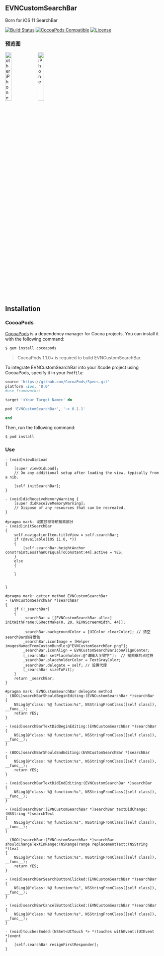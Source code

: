 ## EVNCustomSearchBar
Born for iOS 11 SearchBar

[![Build Status](https://travis-ci.org/zonghongyan/EVNCustomSearchBar.svg?branch=master)](https://travis-ci.org/zonghongyan/EVNTouchIDDemo)
[![CocoaPods Compatible](https://img.shields.io/cocoapods/v/EVNCustomSearchBar.svg)](https://img.shields.io/cocoapods/v/EVNCustomSearchBar.svg)
[![License](https://img.shields.io/github/license/zonghongyan/EVNCustomSearchBar.svg?style=flat)](https://github.com/zonghongyan/EVNCustomSearchBar/blob/master/LICENSE)

### 预览图

<img src="https://github.com/zonghongyan/EVNCustomSearchBar/blob/master/EVNCustomSearchBarDemo/EVNCustomSearchBar.gif" width="20%" height="20%" alt="other iPhone" >

<img src="https://github.com/zonghongyan/EVNCustomSearchBar/blob/master/EVNCustomSearchBarDemo/EVNCustomSearchBar2.gif" width="20%" height="20%" alt="iPhone " >


## Installation

### CocoaPods

[CocoaPods](http://cocoapods.org) is a dependency manager for Cocoa projects. You can install it with the following command:

```bash
$ gem install cocoapods
```

> CocoaPods 1.1.0+ is required to build EVNCustomSearchBar.

To integrate EVNCustomSearchBar into your Xcode project using CocoaPods, specify it in your `Podfile`:

```ruby
source 'https://github.com/CocoaPods/Specs.git'
platform :ios, '8.0'
#use_frameworks!

target '<Your Target Name>' do

pod 'EVNCustomSearchBar', '~> 0.1.1'

end
```

Then, run the following command:

```bash
$ pod install
```

### Use
```
- (void)viewDidLoad
{
    [super viewDidLoad];
    // Do any additional setup after loading the view, typically from a nib.

    [self initSearchBar];
}

- (void)didReceiveMemoryWarning {
    [super didReceiveMemoryWarning];
    // Dispose of any resources that can be recreated.
}

#pragma mark: 设置顶部导航搜索部分
- (void)initSearchBar
{
    self.navigationItem.titleView = self.searchBar;
    if (@available(iOS 11.0, *))
    {
        [self.searchBar.heightAnchor constraintLessThanOrEqualToConstant:44].active = YES;
    }
    else
    {

    }


}

#pragma mark: getter method EVNCustomSearchBar
- (EVNCustomSearchBar *)searchBar
{
    if (!_searchBar)
    {
        _searchBar = [[EVNCustomSearchBar alloc] initWithFrame:CGRectMake(0, 20, kEVNScreenWidth, 44)];

        _searchBar.backgroundColor = [UIColor clearColor]; // 清空searchBar的背景色
        _searchBar.iconImage = [Helper imagesNamedFromCustomBundle:@"EVNCustomSearchBar.png"];
        _searchBar.iconAlign = EVNCustomSearchBarIconAlignCenter;
        [_searchBar setPlaceholder:@"请输入关键字"];  // 搜索框的占位符
        _searchBar.placeholderColor = TextGrayColor;
        _searchBar.delegate = self; // 设置代理
        [_searchBar sizeToFit];
    }
    return _searchBar;
}

#pragma mark: EVNCustomSearchBar delegate method
- (BOOL)searchBarShouldBeginEditing:(EVNCustomSearchBar *)searchBar
{
    NSLog(@"class: %@ function:%s", NSStringFromClass([self class]), __func__);
    return YES;
}

- (void)searchBarTextDidBeginEditing:(EVNCustomSearchBar *)searchBar
{
    NSLog(@"class: %@ function:%s", NSStringFromClass([self class]), __func__);
}

- (BOOL)searchBarShouldEndEditing:(EVNCustomSearchBar *)searchBar
{
    NSLog(@"class: %@ function:%s", NSStringFromClass([self class]), __func__);
    return YES;
}

- (void)searchBarTextDidEndEditing:(EVNCustomSearchBar *)searchBar
{
    NSLog(@"class: %@ function:%s", NSStringFromClass([self class]), __func__);
}

- (void)searchBar:(EVNCustomSearchBar *)searchBar textDidChange:(NSString *)searchText
{
    NSLog(@"class: %@ function:%s", NSStringFromClass([self class]), __func__);
}

- (BOOL)searchBar:(EVNCustomSearchBar *)searchBar shouldChangeTextInRange:(NSRange)range replacementText:(NSString *)text
{
    NSLog(@"class: %@ function:%s", NSStringFromClass([self class]), __func__);
    return YES;
}

- (void)searchBarSearchButtonClicked:(EVNCustomSearchBar *)searchBar
{
    NSLog(@"class: %@ function:%s", NSStringFromClass([self class]), __func__);
}

- (void)searchBarCancelButtonClicked:(EVNCustomSearchBar *)searchBar
{
    NSLog(@"class: %@ function:%s", NSStringFromClass([self class]), __func__);
}

- (void)touchesEnded:(NSSet<UITouch *> *)touches withEvent:(UIEvent *)event
{
    [self.searchBar resignFirstResponder];
}
```
